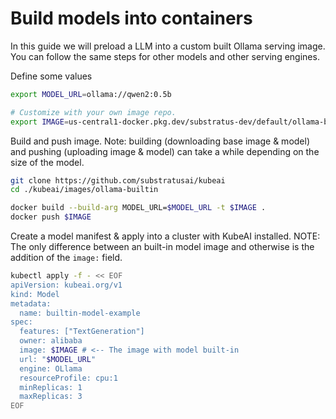 # Build models into containers

In this guide we will preload a LLM into a custom built Ollama serving image. You can follow the same steps for other models and other serving engines.

Define some values
```bash
export MODEL_URL=ollama://qwen2:0.5b

# Customize with your own image repo.
export IMAGE=us-central1-docker.pkg.dev/substratus-dev/default/ollama-builtin-qwen2-05b:latest
```

Build and push image. Note: building (downloading base image & model) and pushing (uploading image & model) can take a while depending on the size of the model.

```bash
git clone https://github.com/substratusai/kubeai
cd ./kubeai/images/ollama-builtin

docker build --build-arg MODEL_URL=$MODEL_URL -t $IMAGE .
docker push $IMAGE
```

Create a model manifest & apply into a cluster with KubeAI installed. NOTE: The only difference between an built-in model image and otherwise is the addition of the `image:` field.

```bash
kubectl apply -f - << EOF
apiVersion: kubeai.org/v1
kind: Model
metadata:
  name: builtin-model-example
spec:
  features: ["TextGeneration"]
  owner: alibaba
  image: $IMAGE # <-- The image with model built-in
  url: "$MODEL_URL"
  engine: OLlama
  resourceProfile: cpu:1
  minReplicas: 1
  maxReplicas: 3
EOF
```
